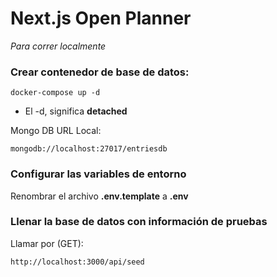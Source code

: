 # Next.js Open Planner

_Para correr localmente_

### Crear contenedor de base de datos:

```
docker-compose up -d
```

- El -d, significa **detached**

Mongo DB URL Local:

```
mongodb://localhost:27017/entriesdb
```

### Configurar las variables de entorno

Renombrar el archivo **.env.template** a **.env**

### Llenar la base de datos con información de pruebas

Llamar por (GET):

```
http://localhost:3000/api/seed
```
